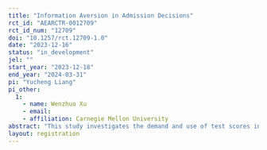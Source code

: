 ```yaml
---
title: "Information Aversion in Admission Decisions"
rct_id: "AEARCTR-0012709"
rct_id_num: "12709"
doi: "10.1257/rct.12709-1.0"
date: "2023-12-16"
status: "in_development"
jel: ""
start_year: "2023-12-18"
end_year: "2024-03-31"
pi: "Yucheng Liang"
pi_other:
  1:
    - name: Wenzhuo Xu
    - email: 
    - affiliation: Carnegie Mellon University
abstract: "This study investigates the demand and use of test scores in admission decisions."
layout: registration
---
```


